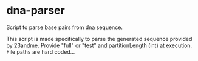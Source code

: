 # dna-parser
Script to parse base pairs from dna sequence.

This script is made specifically to parse the generated sequence provided by 23andme.
Provide "full" or "test" and partitionLength (int) at execution.
File paths are hard coded...
